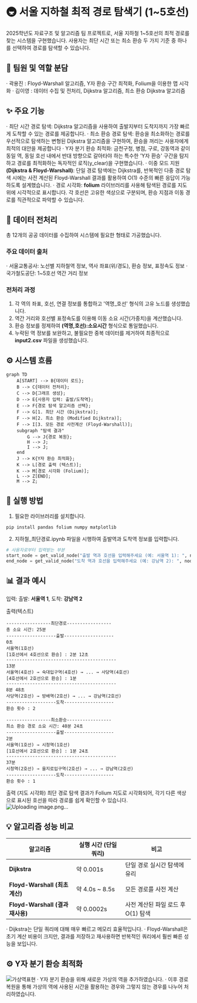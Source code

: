 # 🚇 서울 지하철 최적 경로 탐색기 (1~5호선)
2025학년도 자료구조 및 알고리즘 팀 프로젝트로, 서울 지하철 1~5호선의 최적 경로를 찾는 시스템을 구현했습니다. 사용자는 최단 시간 또는 최소 환승 두 가지 기준 중 하나를 선택하여 경로를 탐색할 수 있습니다.


## 👥 팀원 및 역할 분담
· 곽용진 : Floyd-Warshall 알고리즘, Y자 환승 구간 최적화, Folium을 이용한 맵 시각화
· 김이영 : 데이터 수집 및 전처리, Dijkstra 알고리즘, 최소 환승 Dijkstra 알고리즘


## ✨ 주요 기능
· 최단 시간 경로 탐색: Dijkstra 알고리즘을 사용하여 출발지부터 도착지까지 가장 빠르게 도착할 수 있는 경로를 제공합니다.
· 최소 환승 경로 탐색: 환승을 최소화하는 경로를 우선적으로 탐색하는 변형된 Dijkstra 알고리즘을 구현하여, 환승을 꺼리는 사용자에게 최적의 대안을 제공합니다
· Y자 분기 환승 최적화: 금천구청, 병점, 구로, 강동역과 같이 동일 역, 동일 호선 내에서 반대 방향으로 갈아타야 하는 특수한 'Y자 환승' 구간을 탐지하고 경로를 최적화하는 독자적인 로직(y_clear)을 구현했습니다.
· 이중 모드 지원 **(Dijkstra & Floyd-Warshall)**: 단일 경로 탐색에는 Dijkstra를, 반복적인 다중 경로 탐색 시에는 사전 계산된 Floyd-Warshall 결과를 활용하여 O(1) 수준의 빠른 응답이 가능하도록 설계했습니다.
· 경로 시각화: **folium** 라이브러리를 사용해 탐색된 경로를 지도 위에 시각적으로 표시합니다. 각 호선은 고유한 색상으로 구분되며, 환승 지점과 이동 경로를 직관적으로 파악할 수 있습니다.


## 📂 데이터 전처리
총 12개의 공공 데이터를 수집하여 시스템에 필요한 형태로 가공했습니다.

### 주요 데이터 출처
· 서울교통공사: 노선별 지하철역 정보, 역사 좌표(위/경도), 환승 정보, 표정속도 정보
· 국가철도공단: 1~5호선 역간 거리 정보

### 전처리 과정
1. 각 역의 좌표, 호선, 연결 정보를 통합하고 '역명_호선' 형식의 고유 노드를 생성했습니다.
2. 역간 거리와 호선별 표정속도를 이용해 이동 소요 시간(가중치)을 계산했습니다.
3. 환승 정보를 정제하여 **(역명,호선):소요시간** 형식으로 통일했습니다.
4. 누락된 역 정보를 보완하고, 불필요한 중복 데이터를 제거하여 최종적으로 **input2.csv** 파일을 생성했습니다.


## ⚙️ 시스템 흐름
```text
graph TD
    A[START] --> B{데이터 로드};
    B --> C{데이터 전처리};
    C --> D{그래프 생성};
    D --> E{사용자 입력: 출발/도착역};
    E --> F{경로 탐색 알고리즘 선택};
    F --> G[1. 최단 시간 (Dijkstra)];
    F --> H[2. 최소 환승 (Modified Dijkstra)];
    F --> I[3. 모든 경로 사전계산 (Floyd-Warshall)];
    subgraph "탐색 결과"
        G --> J{경로 복원};
        H --> J;
        I --> J;
    end
    J --> K{Y자 환승 최적화};
    K --> L[경로 출력 (텍스트)];
    K --> M[경로 시각화 (Folium)];
    L --> Z[END];
    M --> Z;
```

## 🚀 실행 방법
1. 필요한 라이브러리를 설치합니다.
```bash
pip install pandas folium numpy matplotlib
```
2. 지하철_최단경로.ipynb 파일을 시행하여 출발역과 도착역 정보를 입력합니다.
```python
# 사용자로부터 입력받는 부분
start_node = get_valid_node("출발 역과 호선을 입력해주세요 (예: 서울역 1): ", nodes)
end_node = get_valid_node("도착 역과 호선을 입력해주세요 (예: 강남역 2): ", nodes)
```


## 📊 결과 예시
입력: 출발: **서울역 1**, 도착: **강남역 2**

출력(텍스트)
```text
-----------------최단경로-----------------
총 소요 시간: 25분
-------------------출발-------------------
0초
서울역(1호선)
[1호선에서 4호선으로 환승] : 2분 12초
------------------------------------------
13분
서울역(4호선) → 숙대입구역(4호선) → ... → 사당역(4호선)
[4호선에서 2호선으로 환승] : 1분
------------------------------------------
8분 48초
사당역(2호선) → 방배역(2호선) → ... → 강남역(2호선)
-------------------도착-------------------
환승 횟수 : 2

-----------------최소환승-----------------
최소 환승 경로 소요 시간: 40분 24초
-------------------출발-------------------
2분
서울역(1호선) → 시청역(1호선)
[1호선에서 2호선으로 환승] : 1분 24초
------------------------------------------
37분
시청역(2호선) → 을지로입구역(2호선) → ... → 강남역(2호선)
-------------------도착-------------------
환승 횟수 : 1
```

출력 (지도 시각화)
최단 경로 탐색 결과가 Folium 지도로 시각화되어, 각기 다른 색상으로 표시된 호선을 따라 경로를 쉽게 확인할 수 있습니다.
![Uploading image.png…](결과)

## 💡 알고리즘 성능 비교
| 알고리즘 | 실행 시간 (단일 쿼리) | 비고 |
| --- | --- | --- |
| **Dijkstra** | 약 0.001s | 단일 경로 실시간 탐색에 유리 |
| **Floyd-Warshall (최초 계산)** | 약 4.0s ~ 8.5s | 모든 경로를 사전 계산 |
| **Floyd-Warshall (결과 재사용)** | 약 0.0002s | 사전 계산된 파일 로드 후 O(1) 탐색 |
· Dijkstra는 단일 쿼리에 대해 매우 빠르고 메모리 효율적입니다.
· Floyd-Warshall은 초기 계산 비용이 크지만, 결과를 저장하고 재사용하면 반복적인 쿼리에서 훨씬 빠른 성능을 보입니다.

## ⚙️ Y자 분기 환승 최적화
![가상역표현](https://github.com/user-attachments/assets/37467235-bf32-465b-b811-0139324a6d44)
· Y자 분기 환승을 위해 새로운 가상의 역을 추가하였습니다.
· 이후 경로 복원을 통해 가상의 역에 사용된 시간을 활용하는 경우와 그렇지 않는 경우를 나누어 처리하였습니다.
